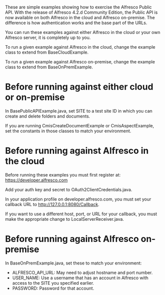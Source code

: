 These are simple examples showing how to exercise the Alfresco Public API. With
the release of Alfresco 4.2.d Community Edition, the Public API is now
available on both Alfresco in the cloud and Alfresco on-premise. The difference
is how authentication works and the base part of the URLs.

You can run these examples against either Alfresco in the cloud or your own
Alfresco server, it is completely up to you.

To run a given example against Alfresco in the cloud, change the example class to
extend from BaseCloudExample.

To run a given example against Alfresco on-premise, change the example class to extend
from BaseOnPremExample.

Before running against either cloud or on-premise
=================================================

In BasePublicAPIExample.java, set SITE to a test site ID in which you can
create and delete folders and documents.

If you are running CmisCreateDocumentExample or CmisAspectExample, set the
constants in those classes to match your environment.

Before running against Alfresco in the cloud
============================================

Before running these examples you must first register at:
https://developer.alfresco.com

Add your auth key and secret to OAuth2ClientCredentials.java.

In your application profile on developer.alfresco.com, you must set
your callback URL to http://127.0.0.1:8080/Callback.

If you want to use a different host, port, or URL for your callback,
you must make the appropriate change to LocalServerReceiver.java.

Before running against Alfresco on-premise
==========================================

In BaseOnPremExample.java, set these to match your environment:

 * ALFRESCO_API_URL: May need to adjust hostname and port number.
 * USER_NAME: Use a username that has an account in Alfresco with access to the
SITE you specified earlier.
 * PASSWORD: Password for that account.